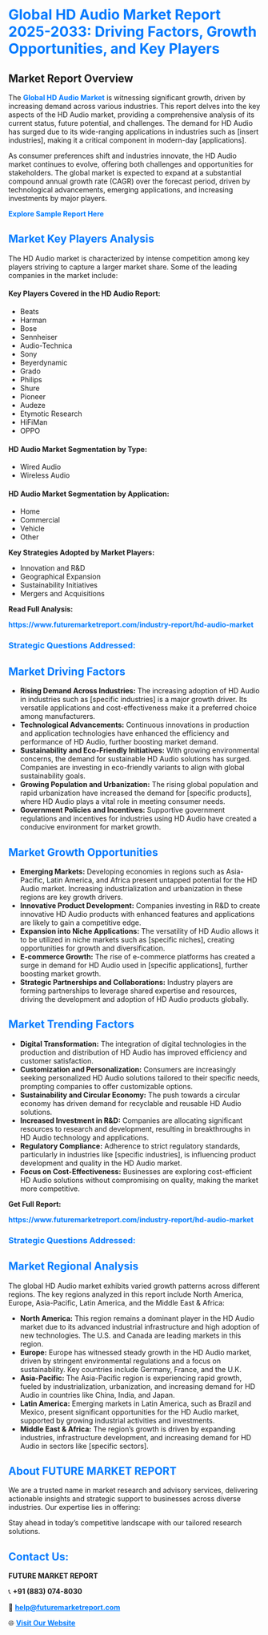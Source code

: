 <h1 style="color: #007BFF;">Global HD Audio Market Report 2025-2033: Driving Factors, Growth Opportunities, and Key Players</h1>

<section id="overview">
<h2>Market Report Overview</h2>
<p>The <a href="https://www.futuremarketreport.com/industry-report/hd-audio-market" style="color: #007BFF; text-decoration: none;"><strong>Global HD Audio Market</strong></a> is witnessing significant growth, driven by increasing demand across various industries. This report delves into the key aspects of the HD Audio market, providing a comprehensive analysis of its current status, future potential, and challenges. The demand for HD Audio has surged due to its wide-ranging applications in industries such as [insert industries], making it a critical component in modern-day [applications].</p>
<p>As consumer preferences shift and industries innovate, the HD Audio market continues to evolve, offering both challenges and opportunities for stakeholders. The global market is expected to expand at a substantial compound annual growth rate (CAGR) over the forecast period, driven by technological advancements, emerging applications, and increasing investments by major players.</p>
</section>

<section id="overview">
<p><a href="https://www.futuremarketreport.com/request-sample/reportId=40387" style="color: #007BFF; text-decoration: none;"><strong>Explore Sample Report Here</strong></a></p>
</section>

<section id="key-players">
<h2 style="color: #007BFF;">Market Key Players Analysis</h2>
<p>The HD Audio market is characterized by intense competition among key players striving to capture a larger market share. Some of the leading companies in the market include:</p>
<h4>Key Players Covered in the HD Audio Report:</h4>
<ul><li>Beats</li><li>Harman</li><li>Bose</li><li>Sennheiser</li><li>Audio-Technica</li><li>Sony</li><li>Beyerdynamic</li><li>Grado</li><li>Philips</li><li>Shure</li><li>Pioneer</li><li>Audeze</li><li>Etymotic Research</li><li>HiFiMan</li><li>OPPO</li></ul>
<h4>HD Audio Market Segmentation by Type:</h4>
<ul><li>Wired Audio</li><li>Wireless Audio</li></ul>

<h4>HD Audio Market Segmentation by Application:</h4>
<ul><li>Home</li><li>Commercial</li><li>Vehicle</li><li>Other</li></ul>
<p><strong>Key Strategies Adopted by Market Players:</strong></p>
<ul>
<li>Innovation and R&D</li>
<li>Geographical Expansion</li>
<li>Sustainability Initiatives</li>
<li>Mergers and Acquisitions</li>
</ul>
</section>

<section>
<p><strong>Read Full Analysis: </strong></p><a href="https://www.futuremarketreport.com/industry-report/hd-audio-market" style="color: #007BFF; text-decoration: none;"><strong>https://www.futuremarketreport.com/industry-report/hd-audio-market</strong></a>
<h3 style="color: #007BFF;">Strategic Questions Addressed:</h3>
</section>

<section id="driving-factors">
<h2 style="color: #007BFF;">Market Driving Factors</h2>
<ul>
<li><strong>Rising Demand Across Industries:</strong> The increasing adoption of HD Audio in industries such as [specific industries] is a major growth driver. Its versatile applications and cost-effectiveness make it a preferred choice among manufacturers.</li>
<li><strong>Technological Advancements:</strong> Continuous innovations in production and application technologies have enhanced the efficiency and performance of HD Audio, further boosting market demand.</li>
<li><strong>Sustainability and Eco-Friendly Initiatives:</strong> With growing environmental concerns, the demand for sustainable HD Audio solutions has surged. Companies are investing in eco-friendly variants to align with global sustainability goals.</li>
<li><strong>Growing Population and Urbanization:</strong> The rising global population and rapid urbanization have increased the demand for [specific products], where HD Audio plays a vital role in meeting consumer needs.</li>
<li><strong>Government Policies and Incentives:</strong> Supportive government regulations and incentives for industries using HD Audio have created a conducive environment for market growth.</li>
</ul>
</section>

<section id="growth-opportunities">
<h2 style="color: #007BFF;">Market Growth Opportunities</h2>
<ul>
<li><strong>Emerging Markets:</strong> Developing economies in regions such as Asia-Pacific, Latin America, and Africa present untapped potential for the HD Audio market. Increasing industrialization and urbanization in these regions are key growth drivers.</li>
<li><strong>Innovative Product Development:</strong> Companies investing in R&D to create innovative HD Audio products with enhanced features and applications are likely to gain a competitive edge.</li>
<li><strong>Expansion into Niche Applications:</strong> The versatility of HD Audio allows it to be utilized in niche markets such as [specific niches], creating opportunities for growth and diversification.</li>
<li><strong>E-commerce Growth:</strong> The rise of e-commerce platforms has created a surge in demand for HD Audio used in [specific applications], further boosting market growth.</li>
<li><strong>Strategic Partnerships and Collaborations:</strong> Industry players are forming partnerships to leverage shared expertise and resources, driving the development and adoption of HD Audio products globally.</li>
</ul>
</section>

<section id="trending-factors">
<h2 style="color: #007BFF;">Market Trending Factors</h2>
<ul>
<li><strong>Digital Transformation:</strong> The integration of digital technologies in the production and distribution of HD Audio has improved efficiency and customer satisfaction.</li>
<li><strong>Customization and Personalization:</strong> Consumers are increasingly seeking personalized HD Audio solutions tailored to their specific needs, prompting companies to offer customizable options.</li>
<li><strong>Sustainability and Circular Economy:</strong> The push towards a circular economy has driven demand for recyclable and reusable HD Audio solutions.</li>
<li><strong>Increased Investment in R&D:</strong> Companies are allocating significant resources to research and development, resulting in breakthroughs in HD Audio technology and applications.</li>
<li><strong>Regulatory Compliance:</strong> Adherence to strict regulatory standards, particularly in industries like [specific industries], is influencing product development and quality in the HD Audio market.</li>
<li><strong>Focus on Cost-Effectiveness:</strong> Businesses are exploring cost-efficient HD Audio solutions without compromising on quality, making the market more competitive.</li>
</ul>
</section>

<section>
<p><strong>Get Full Report: </strong></p><a href="https://www.futuremarketreport.com/industry-report/hd-audio-market" style="color: #007BFF; text-decoration: none;"><strong>https://www.futuremarketreport.com/industry-report/hd-audio-market</strong></a>
<h3 style="color: #007BFF;">Strategic Questions Addressed:</h3>
</section>


<section id="regional-analysis">
<h2 style="color: #007BFF;">Market Regional Analysis</h2>
<p>The global HD Audio market exhibits varied growth patterns across different regions. The key regions analyzed in this report include North America, Europe, Asia-Pacific, Latin America, and the Middle East & Africa:</p>
<ul>
<li><strong>North America:</strong> This region remains a dominant player in the HD Audio market due to its advanced industrial infrastructure and high adoption of new technologies. The U.S. and Canada are leading markets in this region.</li>
<li><strong>Europe:</strong> Europe has witnessed steady growth in the HD Audio market, driven by stringent environmental regulations and a focus on sustainability. Key countries include Germany, France, and the U.K.</li>
<li><strong>Asia-Pacific:</strong> The Asia-Pacific region is experiencing rapid growth, fueled by industrialization, urbanization, and increasing demand for HD Audio in countries like China, India, and Japan.</li>
<li><strong>Latin America:</strong> Emerging markets in Latin America, such as Brazil and Mexico, present significant opportunities for the HD Audio market, supported by growing industrial activities and investments.</li>
<li><strong>Middle East & Africa:</strong> The region’s growth is driven by expanding industries, infrastructure development, and increasing demand for HD Audio in sectors like [specific sectors].</li>
</ul>
</section>

<footer>
<h2 style="color: #007BFF;">About FUTURE MARKET REPORT</h2>
<p>We are a trusted name in market research and advisory services, delivering actionable insights and strategic support to businesses across diverse industries. Our expertise lies in offering:</p>

<p>Stay ahead in today’s competitive landscape with our tailored research solutions.</p>

<h2 style="color: #007BFF;">Contact Us:</h2>
<p><strong>FUTURE MARKET REPORT</strong></p>
<p>📞 <strong>+91 (883) 074-8030</strong></p>
<p>📧 <strong><a href="mailto:help@futuremarketreport.com" style="color: #007BFF;">help@futuremarketreport.com</a></strong></p>
<p>🌐 <strong><a href="https://www.futuremarketreport.com/" style="color: #007BFF;">Visit Our Website</a></strong></p>
</footer>